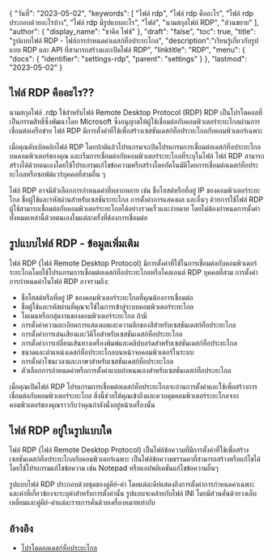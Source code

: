 {
"วันที่": "2023-05-02",
  "keywords": [
"ไฟล์ rdp",
"ไฟล์ rdp คืออะไร",
"ไฟล์ rdp ประกอบด้วยอะไรบ้าง",
"ไฟล์ rdp มีรูปแบบอะไร",
"ไฟล์",
"นามสกุลไฟล์ RDP",
"ส่วนขยาย"
],
  "author": {
"display_name": "ชาคีล ไฟซ์"
},
"draft": "false",
"toc": true,
"title": "รูปแบบไฟล์ RDP - ไฟล์การกำหนดค่าเดสก์ท็อประยะไกล",
  "description":"เรียนรู้เกี่ยวกับรูปแบบ RDP และ API ที่สามารถสร้างและเปิดไฟล์ RDP",
"linktitle": "RDP",
  "menu": {
    "docs": {
      "identifier": "settings-rdp",
      "parent": "settings"
}
},
"lastmod": "2023-05-02"
}

## ไฟล์ RDP คืออะไร??

นามสกุลไฟล์ .rdp ใช้สำหรับไฟล์ Remote Desktop Protocol (RDP) RDP เป็นโปรโตคอลที่เป็นกรรมสิทธิ์ซึ่งพัฒนาโดย Microsoft ซึ่งอนุญาตให้ผู้ใช้เชื่อมต่อกับคอมพิวเตอร์ระยะไกลผ่านการเชื่อมต่อเครือข่าย ไฟล์ RDP มีการตั้งค่าที่ใช้เพื่อสร้างเซสชันเดสก์ท็อประยะไกลกับคอมพิวเตอร์เฉพาะ

เมื่อคุณดับเบิลคลิกไฟล์ RDP โดยปกติแล้วโปรแกรมจะเปิดโปรแกรมการเชื่อมต่อเดสก์ท็อประยะไกลบนคอมพิวเตอร์ของคุณ และเริ่มการเชื่อมต่อกับคอมพิวเตอร์ระยะไกลที่ระบุในไฟล์ ไฟล์ RDP สามารถสร้างได้ด้วยตนเองโดยใช้โปรแกรมแก้ไขข้อความหรือสร้างโดยอัตโนมัติโดยการเชื่อมต่อเดสก์ท็อประยะไกลหรือซอฟต์แวร์บุคคลที่สามอื่น ๆ

ไฟล์ RDP อาจมีตัวเลือกการกำหนดค่าที่หลากหลาย เช่น ชื่อโฮสต์หรือที่อยู่ IP ของคอมพิวเตอร์ระยะไกล ชื่อผู้ใช้และรหัสผ่านสำหรับเซสชันระยะไกล การตั้งค่าการแสดงผล และอื่นๆ ด้วยการใช้ไฟล์ RDP ผู้ใช้สามารถเชื่อมต่อกับคอมพิวเตอร์ระยะไกลได้อย่างรวดเร็วและง่ายดาย โดยไม่ต้องกำหนดการตั้งค่าทั้งหมดเหล่านี้ด้วยตนเองในแต่ละครั้งที่ต้องการเชื่อมต่อ

## รูปแบบไฟล์ RDP - ข้อมูลเพิ่มเติม

ไฟล์ RDP (ไฟล์ Remote Desktop Protocol) มีการตั้งค่าที่ใช้ในการเชื่อมต่อกับคอมพิวเตอร์ระยะไกลโดยใช้โปรแกรมการเชื่อมต่อเดสก์ท็อประยะไกลหรือไคลเอนต์ RDP บุคคลที่สาม การตั้งค่าการกำหนดค่าในไฟล์ RDP อาจรวมถึง:

- ชื่อโฮสต์หรือที่อยู่ IP ของคอมพิวเตอร์ระยะไกลที่คุณต้องการเชื่อมต่อ
- ชื่อผู้ใช้และรหัสผ่านที่คุณจะใช้ในการเข้าสู่ระบบคอมพิวเตอร์ระยะไกล
- โดเมนหรือกลุ่มงานของคอมพิวเตอร์ระยะไกล ถ้ามี
- การตั้งค่าความละเอียดการแสดงผลและความลึกของสีสำหรับเซสชันเดสก์ท็อประยะไกล
- การตั้งค่าการเล่นเสียงและวิดีโอสำหรับเซสชันเดสก์ท็อประยะไกล
- การตั้งค่าการเปลี่ยนเส้นทางเครื่องพิมพ์และคลิปบอร์ดสำหรับเซสชันเดสก์ท็อประยะไกล
- ขนาดและตำแหน่งเดสก์ท็อประยะไกลบนหน้าจอคอมพิวเตอร์ในระบบ
- การตั้งค่าโซนเวลาและภาษาสำหรับเซสชันเดสก์ท็อประยะไกล
- ตัวเลือกการกำหนดค่าหรือการตั้งค่าแบบกำหนดเองสำหรับเซสชันเดสก์ท็อประยะไกล

เมื่อคุณเปิดไฟล์ RDP โปรแกรมการเชื่อมต่อเดสก์ท็อประยะไกลจะอ่านการตั้งค่าและใช้เพื่อสร้างการเชื่อมต่อกับคอมพิวเตอร์ระยะไกล สิ่งนี้ช่วยให้คุณเข้าถึงและควบคุมคอมพิวเตอร์ระยะไกลจากคอมพิวเตอร์ของคุณราวกับว่าคุณกำลังนั่งอยู่หน้าเครื่องนั้น

## ไฟล์ RDP อยู่ในรูปแบบใด

ไฟล์ RDP (ไฟล์ Remote Desktop Protocol) เป็นไฟล์ข้อความที่มีการตั้งค่าที่ใช้เพื่อสร้างเซสชันเดสก์ท็อประยะไกลกับคอมพิวเตอร์เฉพาะ เป็นไฟล์ข้อความธรรมดาที่สามารถสร้างหรือแก้ไขได้โดยใช้โปรแกรมแก้ไขข้อความ เช่น Notepad หรือแอปพลิเคชันแก้ไขข้อความอื่นๆ

รูปแบบไฟล์ RDP ประกอบด้วยชุดของคู่คีย์-ค่า โดยแต่ละคีย์แสดงถึงการตั้งค่าการกำหนดค่าเฉพาะ และค่าที่เกี่ยวข้องจะระบุค่าสำหรับการตั้งค่านั้น รูปแบบจะคล้ายกับไฟล์ INI โดยมีส่วนคั่นด้วยวงเล็บเหลี่ยมและคู่คีย์-ค่าแต่ละรายการคั่นด้วยเครื่องหมายเท่ากับ

## อ้างอิง
* [โปรโตคอลเดสก์ท็อประยะไกล](https://en.wikipedia.org/wiki/Remote_Desktop_Protocol)

